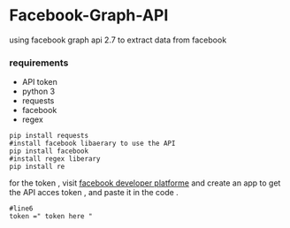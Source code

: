 # Facebook-Graph-API
using facebook graph api 2.7 to extract data from facebook


### requirements
- API token
- python 3
- requests
- facebook 
- regex

```
pip install requests
#install facebook libaerary to use the API
pip install facebook
#install regex liberary
pip install re

```
for the token , visit [facebook developer platforme](https://developer.facebook.com) and create an app to get the API acces token , and paste it in the code .

```
#line6
token =" token here "
```
